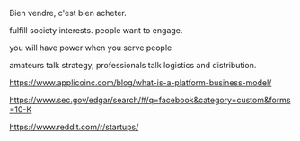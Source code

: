 

Bien vendre, c'est bien acheter.


fulfill society interests.
people want to engage.

you will have power when you serve people

amateurs talk strategy, professionals talk logistics and distribution.

https://www.applicoinc.com/blog/what-is-a-platform-business-model/

https://www.sec.gov/edgar/search/#/q=facebook&category=custom&forms=10-K

https://www.reddit.com/r/startups/